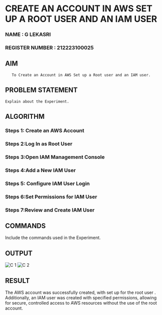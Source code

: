 # CREATE AN  ACCOUNT IN AWS SET UP A ROOT USER AND AN IAM USER 
### NAME : G LEKASRI
### REGISTER NUMBER : 212223100025
  ## AIM
       To Create an Account in AWS Set up a Root user and an IAM user.
## PROBLEM STATEMENT
    Explain about the Experiment.

## ALGORITHM
 ### Steps 1: Create an AWS Account
 ### Steps 2:Log In as Root User
 ### Steps 3:Open IAM Management Console
 ### Steps 4:Add a New IAM User
 ### Steps 5: Configure IAM User Login
 ### Steps 6:Set Permissions for IAM User
 ### Steps 7:Review and Create IAM User
## COMMANDS
Include the commands used in the Experiment.

## OUTPUT
![C 1](https://github.com/user-attachments/assets/a3012343-af37-4309-99ee-ccec473bec70)
![C 2](https://github.com/user-attachments/assets/eb26c0a2-9706-4b6f-bd15-4e5288b26e46)


## RESULT
  The AWS account was successfully created, with set up for the root user . Additionally, an IAM user was created with specified permissions, allowing for secure, controlled access to AWS resources without the use of the root account.




